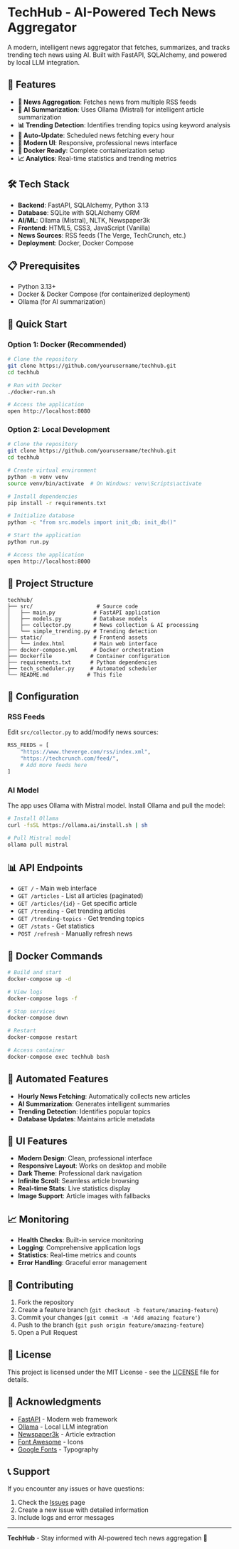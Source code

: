 # TechHub - AI-Powered Tech News Aggregator

A modern, intelligent news aggregator that fetches, summarizes, and tracks trending tech news using AI. Built with FastAPI, SQLAlchemy, and powered by local LLM integration.

## 🚀 Features

- **📰 News Aggregation**: Fetches news from multiple RSS feeds
- **🤖 AI Summarization**: Uses Ollama (Mistral) for intelligent article summarization
- **📊 Trending Detection**: Identifies trending topics using keyword analysis
- **🔄 Auto-Update**: Scheduled news fetching every hour
- **📱 Modern UI**: Responsive, professional news interface
- **🐳 Docker Ready**: Complete containerization setup
- **📈 Analytics**: Real-time statistics and trending metrics

## 🛠️ Tech Stack

- **Backend**: FastAPI, SQLAlchemy, Python 3.13
- **Database**: SQLite with SQLAlchemy ORM
- **AI/ML**: Ollama (Mistral), NLTK, Newspaper3k
- **Frontend**: HTML5, CSS3, JavaScript (Vanilla)
- **News Sources**: RSS feeds (The Verge, TechCrunch, etc.)
- **Deployment**: Docker, Docker Compose

## 📋 Prerequisites

- Python 3.13+
- Docker & Docker Compose (for containerized deployment)
- Ollama (for AI summarization)

## 🚀 Quick Start

### Option 1: Docker (Recommended)

```bash
# Clone the repository
git clone https://github.com/yourusername/techhub.git
cd techhub

# Run with Docker
./docker-run.sh

# Access the application
open http://localhost:8080
```

### Option 2: Local Development

```bash
# Clone the repository
git clone https://github.com/yourusername/techhub.git
cd techhub

# Create virtual environment
python -m venv venv
source venv/bin/activate  # On Windows: venv\Scripts\activate

# Install dependencies
pip install -r requirements.txt

# Initialize database
python -c "from src.models import init_db; init_db()"

# Start the application
python run.py

# Access the application
open http://localhost:8000
```

## 📁 Project Structure

```
techhub/
├── src/                    # Source code
│   ├── main.py            # FastAPI application
│   ├── models.py          # Database models
│   ├── collector.py       # News collection & AI processing
│   └── simple_trending.py # Trending detection
├── static/                # Frontend assets
│   └── index.html         # Main web interface
├── docker-compose.yml     # Docker orchestration
├── Dockerfile            # Container configuration
├── requirements.txt      # Python dependencies
├── tech_scheduler.py     # Automated scheduler
└── README.md            # This file
```

## 🔧 Configuration

### RSS Feeds
Edit `src/collector.py` to add/modify news sources:

```python
RSS_FEEDS = [
    "https://www.theverge.com/rss/index.xml",
    "https://techcrunch.com/feed/",
    # Add more feeds here
]
```

### AI Model
The app uses Ollama with Mistral model. Install Ollama and pull the model:

```bash
# Install Ollama
curl -fsSL https://ollama.ai/install.sh | sh

# Pull Mistral model
ollama pull mistral
```

## 📊 API Endpoints

- `GET /` - Main web interface
- `GET /articles` - List all articles (paginated)
- `GET /articles/{id}` - Get specific article
- `GET /trending` - Get trending articles
- `GET /trending-topics` - Get trending topics
- `GET /stats` - Get statistics
- `POST /refresh` - Manually refresh news

## 🐳 Docker Commands

```bash
# Build and start
docker-compose up -d

# View logs
docker-compose logs -f

# Stop services
docker-compose down

# Restart
docker-compose restart

# Access container
docker-compose exec techhub bash
```

## 🔄 Automated Features

- **Hourly News Fetching**: Automatically collects new articles
- **AI Summarization**: Generates intelligent summaries
- **Trending Detection**: Identifies popular topics
- **Database Updates**: Maintains article metadata

## 🎨 UI Features

- **Modern Design**: Clean, professional interface
- **Responsive Layout**: Works on desktop and mobile
- **Dark Theme**: Professional dark navigation
- **Infinite Scroll**: Seamless article browsing
- **Real-time Stats**: Live statistics display
- **Image Support**: Article images with fallbacks

## 📈 Monitoring

- **Health Checks**: Built-in service monitoring
- **Logging**: Comprehensive application logs
- **Statistics**: Real-time metrics and counts
- **Error Handling**: Graceful error management

## 🤝 Contributing

1. Fork the repository
2. Create a feature branch (`git checkout -b feature/amazing-feature`)
3. Commit your changes (`git commit -m 'Add amazing feature'`)
4. Push to the branch (`git push origin feature/amazing-feature`)
5. Open a Pull Request

## 📝 License

This project is licensed under the MIT License - see the [LICENSE](LICENSE) file for details.

## 🙏 Acknowledgments

- [FastAPI](https://fastapi.tiangolo.com/) - Modern web framework
- [Ollama](https://ollama.ai/) - Local LLM integration
- [Newspaper3k](https://newspaper.readthedocs.io/) - Article extraction
- [Font Awesome](https://fontawesome.com/) - Icons
- [Google Fonts](https://fonts.google.com/) - Typography

## 📞 Support

If you encounter any issues or have questions:

1. Check the [Issues](https://github.com/yourusername/techhub/issues) page
2. Create a new issue with detailed information
3. Include logs and error messages

---

**TechHub** - Stay informed with AI-powered tech news aggregation 🚀